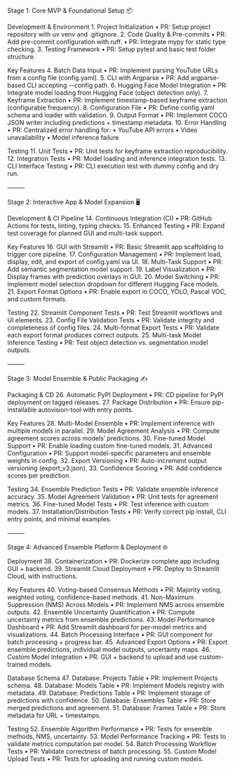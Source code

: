 Stage 1: Core MVP & Foundational Setup 📦

Development & Environment
	1.	Project Initialization
	•	PR: Setup project repository with uv venv and .gitignore.
	2.	Code Quality & Pre-commits
	•	PR: Add pre-commit configuration with ruff.
	•	PR: Integrate mypy for static type checking.
	3.	Testing Framework
	•	PR: Setup pytest and basic test folder structure.

Key Features
	4.	Batch Data Input
	•	PR: Implement parsing YouTube URLs from a config file (config.yaml).
	5.	CLI with Argparse
	•	PR: Add argparse-based CLI accepting --config path.
	6.	Hugging Face Model Integration
	•	PR: Integrate model loading from Hugging Face (object detection only).
	7.	Keyframe Extraction
	•	PR: Implement timestamp-based keyframe extraction (configurable frequency).
	8.	Configuration File
	•	PR: Define config.yaml schema and loader with validation.
	9.	Output Format
	•	PR: Implement COCO JSON writer including predictions + timestamp metadata.
	10.	Error Handling
	•	PR: Centralized error handling for:
	•	YouTube API errors
	•	Video unavailability
	•	Model inference failure

Testing
	11.	Unit Tests
	•	PR: Unit tests for keyframe extraction reproducibility.
	12.	Integration Tests
	•	PR: Model loading and inference integration tests.
	13.	CLI Interface Testing
	•	PR: CLI execution test with dummy config and dry run.

⸻

Stage 2: Interactive App & Model Expansion 🖥️

Development & CI Pipeline
	14.	Continuous Integration (CI)
	•	PR: GitHub Actions for tests, linting, typing checks.
	15.	Enhanced Testing
	•	PR: Expand test coverage for planned GUI and multi-task support.

Key Features
	16.	GUI with Streamlit
	•	PR: Basic Streamlit app scaffolding to trigger core pipeline.
	17.	Configuration Management
	•	PR: Implement load, display, edit, and export of config.yaml via UI.
	18.	Multi-Task Support
	•	PR: Add semantic segmentation model support.
	19.	Label Visualization
	•	PR: Display frames with prediction overlays in GUI.
	20.	Model Switching
	•	PR: Implement model selection dropdown for different Hugging Face models.
	21.	Export Format Options
	•	PR: Enable export in COCO, YOLO, Pascal VOC, and custom formats.

Testing
	22.	Streamlit Component Tests
	•	PR: Test Streamlit workflows and UI elements.
	23.	Config File Validation Tests
	•	PR: Validate integrity and completeness of config files.
	24.	Multi-format Export Tests
	•	PR: Validate each export format produces correct outputs.
	25.	Multi-task Model Inference Testing
	•	PR: Test object detection vs. segmentation model outputs.

⸻

Stage 3: Model Ensemble & Public Packaging ✍️

Packaging & CD
	26.	Automatic PyPI Deployment
	•	PR: CD pipeline for PyPI deployment on tagged releases.
	27.	Package Distribution
	•	PR: Ensure pip-installable autovision-tool with entry points.

Key Features
	28.	Multi-Model Ensemble
	•	PR: Implement inference with multiple models in parallel.
	29.	Model Agreement Analysis
	•	PR: Compute agreement scores across models’ predictions.
	30.	Fine-tuned Model Support
	•	PR: Enable loading custom fine-tuned models.
	31.	Advanced Configuration
	•	PR: Support model-specific parameters and ensemble weights in config.
	32.	Export Versioning
	•	PR: Auto-increment output versioning (export_v3.json).
	33.	Confidence Scoring
	•	PR: Add confidence scores per prediction.

Testing
	34.	Ensemble Prediction Tests
	•	PR: Validate ensemble inference accuracy.
	35.	Model Agreement Validation
	•	PR: Unit tests for agreement metrics.
	36.	Fine-tuned Model Tests
	•	PR: Test inference with custom models.
	37.	Installation/Distribution Tests
	•	PR: Verify correct pip install, CLI entry points, and minimal examples.

⸻

Stage 4: Advanced Ensemble Platform & Deployment 🌐

Deployment
	38.	Containerization
	•	PR: Dockerize complete app including GUI + backend.
	39.	Streamlit Cloud Deployment
	•	PR: Deploy to Streamlit Cloud, with instructions.

Key Features
	40.	Voting-based Consensus Methods
	•	PR: Majority voting, weighted voting, confidence-based methods.
	41.	Non-Maximum Suppression (NMS) Across Models
	•	PR: Implement NMS across ensemble outputs.
	42.	Ensemble Uncertainty Quantification
	•	PR: Compute uncertainty metrics from ensemble predictions.
	43.	Model Performance Dashboard
	•	PR: Add Streamlit dashboard for per-model metrics and visualizations.
	44.	Batch Processing Interface
	•	PR: GUI component for batch processing + progress bar.
	45.	Advanced Export Options
	•	PR: Export ensemble predictions, individual model outputs, uncertainty maps.
	46.	Custom Model Integration
	•	PR: GUI + backend to upload and use custom-trained models.

Database Schema
	47.	Database: Projects Table
	•	PR: Implement Projects schema.
	48.	Database: Models Table
	•	PR: Implement Models registry with metadata.
	49.	Database: Predictions Table
	•	PR: Implement storage of predictions with confidence.
	50.	Database: Ensembles Table
	•	PR: Store merged predictions and agreement.
	51.	Database: Frames Table
	•	PR: Store metadata for URL + timestamps.

Testing
	52.	Ensemble Algorithm Performance
	•	PR: Tests for ensemble methods, NMS, uncertainty.
	53.	Model Performance Tracking
	•	PR: Tests to validate metrics computation per model.
	54.	Batch Processing Workflow Tests
	•	PR: Validate correctness of batch processing.
	55.	Custom Model Upload Tests
	•	PR: Tests for uploading and running custom models.